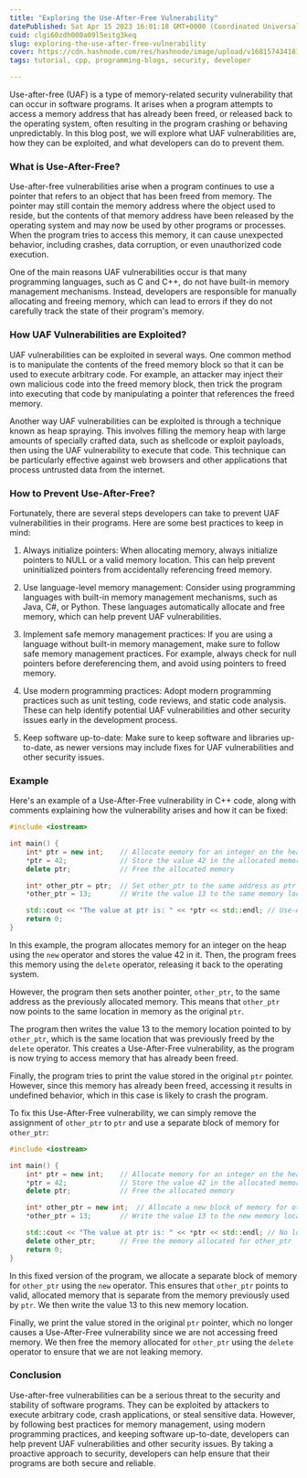 ```yaml
---
title: "Exploring the Use-After-Free Vulnerability"
datePublished: Sat Apr 15 2023 16:01:18 GMT+0000 (Coordinated Universal Time)
cuid: clgi60zdh000a09l5eitg3keq
slug: exploring-the-use-after-free-vulnerability
cover: https://cdn.hashnode.com/res/hashnode/image/upload/v1681574341814/258deb0a-3cb0-44fd-855f-9b9e416d24bb.png
tags: tutorial, cpp, programming-blogs, security, developer

---
```


Use-after-free (UAF) is a type of memory-related security vulnerability that can occur in software programs. It arises when a program attempts to access a memory address that has already been freed, or released back to the operating system, often resulting in the program crashing or behaving unpredictably. In this blog post, we will explore what UAF vulnerabilities are, how they can be exploited, and what developers can do to prevent them.

### What is Use-After-Free?

Use-after-free vulnerabilities arise when a program continues to use a pointer that refers to an object that has been freed from memory. The pointer may still contain the memory address where the object used to reside, but the contents of that memory address have been released by the operating system and may now be used by other programs or processes. When the program tries to access this memory, it can cause unexpected behavior, including crashes, data corruption, or even unauthorized code execution.

One of the main reasons UAF vulnerabilities occur is that many programming languages, such as C and C++, do not have built-in memory management mechanisms. Instead, developers are responsible for manually allocating and freeing memory, which can lead to errors if they do not carefully track the state of their program's memory.

### How UAF Vulnerabilities are Exploited?

UAF vulnerabilities can be exploited in several ways. One common method is to manipulate the contents of the freed memory block so that it can be used to execute arbitrary code. For example, an attacker may inject their own malicious code into the freed memory block, then trick the program into executing that code by manipulating a pointer that references the freed memory.

Another way UAF vulnerabilities can be exploited is through a technique known as heap spraying. This involves filling the memory heap with large amounts of specially crafted data, such as shellcode or exploit payloads, then using the UAF vulnerability to execute that code. This technique can be particularly effective against web browsers and other applications that process untrusted data from the internet.

### How to Prevent Use-After-Free?

Fortunately, there are several steps developers can take to prevent UAF vulnerabilities in their programs. Here are some best practices to keep in mind:

1. Always initialize pointers: When allocating memory, always initialize pointers to NULL or a valid memory location. This can help prevent uninitialized pointers from accidentally referencing freed memory.
    
2. Use language-level memory management: Consider using programming languages with built-in memory management mechanisms, such as Java, C#, or Python. These languages automatically allocate and free memory, which can help prevent UAF vulnerabilities.
    
3. Implement safe memory management practices: If you are using a language without built-in memory management, make sure to follow safe memory management practices. For example, always check for null pointers before dereferencing them, and avoid using pointers to freed memory.
    
4. Use modern programming practices: Adopt modern programming practices such as unit testing, code reviews, and static code analysis. These can help identify potential UAF vulnerabilities and other security issues early in the development process.
    
5. Keep software up-to-date: Make sure to keep software and libraries up-to-date, as newer versions may include fixes for UAF vulnerabilities and other security issues.
    

### Example

Here's an example of a Use-After-Free vulnerability in C++ code, along with comments explaining how the vulnerability arises and how it can be fixed:

```cpp
#include <iostream>

int main() {
    int* ptr = new int;    // Allocate memory for an integer on the heap
    *ptr = 42;             // Store the value 42 in the allocated memory
    delete ptr;            // Free the allocated memory

    int* other_ptr = ptr;  // Set other_ptr to the same address as ptr
    *other_ptr = 13;       // Write the value 13 to the same memory location as ptr

    std::cout << "The value at ptr is: " << *ptr << std::endl; // Use-After-Free vulnerability!
    return 0;
}
```

In this example, the program allocates memory for an integer on the heap using the `new` operator and stores the value 42 in it. Then, the program frees this memory using the `delete` operator, releasing it back to the operating system.

However, the program then sets another pointer, `other_ptr`, to the same address as the previously allocated memory. This means that `other_ptr` now points to the same location in memory as the original `ptr`.

The program then writes the value 13 to the memory location pointed to by `other_ptr`, which is the same location that was previously freed by the `delete` operator. This creates a Use-After-Free vulnerability, as the program is now trying to access memory that has already been freed.

Finally, the program tries to print the value stored in the original `ptr` pointer. However, since this memory has already been freed, accessing it results in undefined behavior, which in this case is likely to crash the program.

To fix this Use-After-Free vulnerability, we can simply remove the assignment of `other_ptr` to `ptr` and use a separate block of memory for `other_ptr`:

```cpp
#include <iostream>

int main() {
    int* ptr = new int;    // Allocate memory for an integer on the heap
    *ptr = 42;             // Store the value 42 in the allocated memory
    delete ptr;            // Free the allocated memory

    int* other_ptr = new int;  // Allocate a new block of memory for other_ptr
    *other_ptr = 13;       // Write the value 13 to the new memory location

    std::cout << "The value at ptr is: " << *ptr << std::endl; // No longer a Use-After-Free vulnerability
    delete other_ptr;      // Free the memory allocated for other_ptr
    return 0;
}
```

In this fixed version of the program, we allocate a separate block of memory for `other_ptr` using the `new` operator. This ensures that `other_ptr` points to valid, allocated memory that is separate from the memory previously used by `ptr`. We then write the value 13 to this new memory location.

Finally, we print the value stored in the original `ptr` pointer, which no longer causes a Use-After-Free vulnerability since we are not accessing freed memory. We then free the memory allocated for `other_ptr` using the `delete` operator to ensure that we are not leaking memory.

### Conclusion

Use-after-free vulnerabilities can be a serious threat to the security and stability of software programs. They can be exploited by attackers to execute arbitrary code, crash applications, or steal sensitive data. However, by following best practices for memory management, using modern programming practices, and keeping software up-to-date, developers can help prevent UAF vulnerabilities and other security issues. By taking a proactive approach to security, developers can help ensure that their programs are both secure and reliable.